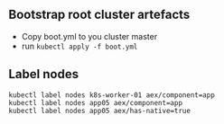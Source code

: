 ## Bootstrap root cluster artefacts
* Copy boot.yml to you cluster master
* run `kubectl apply -f boot.yml`


## Label nodes
```
kubectl label nodes k8s-worker-01 aex/component=app
kubectl label nodes app05 aex/component=app
kubectl label nodes app05 aex/has-native=true
```
